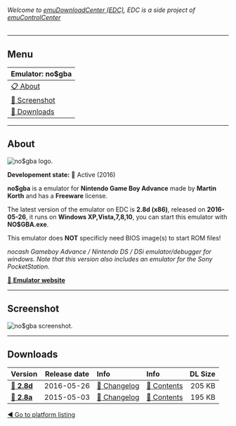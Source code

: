 ###### Welcome to [emuDownloadCenter (EDC)](https://github.com/PhoenixInteractiveNL/emuDownloadCenter/wiki/), EDC is a side project of [emuControlCenter](https://github.com/PhoenixInteractiveNL/emuControlCenter/wiki/)
***
## Menu
| **Emulator: no$gba** |
|:---------|
| [:clipboard: About](#about) |
| [:sunrise: Screenshot](#screenshot) |
| [:floppy_disk: Downloads](#downloads) |
***
## About
![](https://github.com/PhoenixInteractiveNL/emuDownloadCenter/wiki/images_emulator/nogba_logo_200.jpg "no$gba logo.")

**Developement state:** :large_blue_circle: Active (2016)

**no$gba** is a emulator for **Nintendo Game Boy Advance** made by **Martin Korth** and has a **Freeware** license.

The latest version of the emulator on EDC is **2.8d (x86)**, released on **2016-05-26**, it runs on **Windows XP,Vista,7,8,10**, you can start this emulator with **NO$GBA.exe**.

This emulator does **NOT** specificly need BIOS image(s) to start ROM files!

_nocash Gameboy Advance / Nintendo DS / DSi emulator/debugger for windows. Note that this version also includes an emulator for the Sony PocketStation._

[:link: **Emulator website**](http://problemkaputt.de/index.htm)
***
## Screenshot
![](https://raw.githubusercontent.com/PhoenixInteractiveNL/emuDownloadCenter/master/hooks/nogba/emulator_screenshot_01.jpg "no$gba screenshot.")
***
## Downloads
| Version  | Release date  | Info       | Info       | DL Size    |
|:---------|:-------------:|:-----------|:-----------|-----------:|
| [:floppy_disk: **2.8d**](https://github.com/PhoenixInteractiveNL/edc-repo0001/raw/master/nogba/2.8d.7z) | 2016-05-26 | [:page_facing_up: Changelog](https://github.com/PhoenixInteractiveNL/edc-repo0001/blob/master/nogba/2.8d_changelog.txt) | [:mag_right: Contents](https://github.com/PhoenixInteractiveNL/edc-repo0001/blob/master/nogba/2.8d_contents.txt) | 205 KB |
| [:floppy_disk: **2.8a**](https://github.com/PhoenixInteractiveNL/edc-repo0001/raw/master/nogba/2.8a.7z) | 2015-05-03 | [:page_facing_up: Changelog](https://github.com/PhoenixInteractiveNL/edc-repo0001/blob/master/nogba/2.8a_changelog.txt) | [:mag_right: Contents](https://github.com/PhoenixInteractiveNL/edc-repo0001/blob/master/nogba/2.8a_contents.txt) | 195 KB |

[:arrow_backward: Go to platform listing](https://github.com/PhoenixInteractiveNL/emuDownloadCenter/wiki/EDC-Platform-List)
